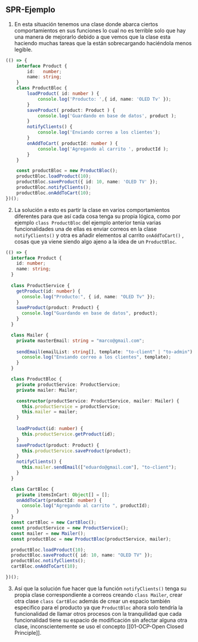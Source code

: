 ## **SPR-Ejemplo** 
1. En esta situación tenemos una clase donde abarca ciertos comportamientos en sus funciones lo cual no es terrible solo que hay una manera de mejorarlo debido a que vemos que la clase esta haciendo muchas tareas que la están sobrecargando haciéndola menos legible.
```ts
(() => {
    interface Product { 
        id:   number;
        name: string;
    }    
    class ProductBloc {
        loadProduct( id: number ) {
            console.log('Producto: ',{ id, name: 'OLED Tv' });
        }
        saveProduct( product: Product ) {
            console.log('Guardando en base de datos', product );
        }
        notifyClients() {
            console.log('Enviando correo a los clientes');
        }
        onAddToCart( productId: number ) {
            console.log('Agregando al carrito ', productId );
        }    
    }

    const productBloc = new ProductBloc();
    productBloc.loadProduct(10);
    productBloc.saveProduct({ id: 10, name: 'OLED TV' });
    productBloc.notifyClients();
    productBloc.onAddToCart(10);
})();
```
2. La solución a esto es partir la clase en varios comportamientos diferentes para que así cada cosa tenga su propia lógica, como por ejemplo  `class ProductBloc` del ejemplo anterior tenia varias funcionalidades una de ellas es enviar correos en la clase `notifyClients()` y otra es añadir elementos al carrito `onAddToCart()` , cosas que ya viene siendo algo ajeno a la idea de un `ProductBloc`.
```ts
(() => {
  interface Product {
    id: number;
    name: string;
  }
  
  class ProductService {
    getProduct(id: number) {
      console.log("Producto:", { id, name: "OLED Tv" });
    }
    saveProduct(product: Product) {
      console.log("Guardando en base de datos", product);
    }
  }

  class Mailer {
    private masterEmail: string = "marco@gmail.com";
    
    sendEmail(emailList: string[], template: "to-client" | "to-admin") {
      console.log("Enviando correo a los clientes", template);
    }
  }

  class ProductBloc {
    private productService: ProductService;
    private mailer: Mailer;

    constructor(productService: ProductService, mailer: Mailer) {
      this.productService = productService;
      this.mailer = mailer;
    }
    
    loadProduct(id: number) {
      this.productService.getProduct(id);
    }
    saveProduct(product: Product) {
      this.productService.saveProduct(product);
    }
    notifyClients() {
      this.mailer.sendEmail(["eduardo@gmail.com"], "to-client");
    }
  }

  class CartBloc {
    private itemsInCart: Object[] = [];
    onAddToCart(productId: number) {
      console.log("Agregando al carrito ", productId);
    }
  }
  const cartBloc = new CartBloc();
  const productService = new ProductService();
  const mailer = new Mailer();
  const productBloc = new ProductBloc(productService, mailer);

  productBloc.loadProduct(10);
  productBloc.saveProduct({ id: 10, name: "OLED TV" });
  productBloc.notifyClients();
  cartBloc.onAddToCart(10);

})();
```
3. Así que la solución fue hacer que la función `notifyClients()` tenga su propia clase correspondiente a correos creando `class Mailer`, crear otra clase `class CartBloc` además de crear un espacio también especifico para el producto ya que `ProductBloc` ahora solo tendría la funcionalidad de llamar otros procesos con la tranquilidad que cada funcionalidad tiene su espacio de modificación sin afectar alguna otra clase, inconscientemente se uso el concepto [[01-OCP-Open Closed Principle]].
